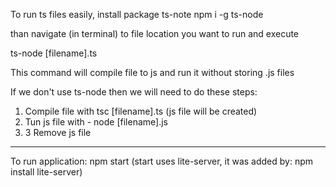 To run ts files easily, install package ts-note
npm i -g ts-node

than navigate (in terminal) to file location you want to run and execute

ts-node [filename].ts

This command will compile file to js and run it without storing .js files

If we don't use ts-node then we will need to do these steps:

1. Compile file with tsc [filename].ts (js file will be created)
2. Tun js file with - node [filename].js
3. 3 Remove js file

---

To run application: npm start
(start uses lite-server, it was added by: npm install lite-server)
